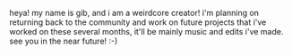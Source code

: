 heya! my name is gib, and i am a weirdcore creator! i'm planning on returning back to the community and work on future projects that i've worked on these several months, it'll be mainly music and edits i've made. see you in the near future! :-)
